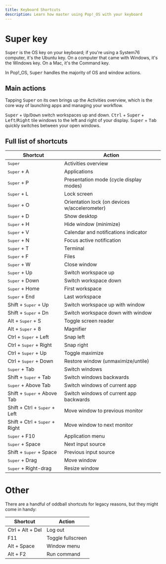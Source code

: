 ```yaml
---
title: Keyboard Shortcuts
description: Learn how master using Pop!_OS with your keyboard
---
```


# Super key

<!-- TODO: Add Pop! key when that starts shipping -->

<kbd>Super</kbd> is the OS key on your keyboard; if you're using a System76
computer, it's the Ubuntu key. On a computer that came with Windows, it's the
Windows key. On a Mac, it's the Command key.

In Pop!\_OS, <kbd>Super</kbd> handles the majority of OS and window actions.

## Main actions

Tapping <kbd>Super</kbd> on its own brings up the Activities overview, which is
the core way of launching apps and managing your workflow.

<kbd>Super</kbd> + <kbd>Up</kbd>/<kbd>Down</kbd> switch workspaces up and down.
<kbd>Ctrl</kbd> + <kbd>Super</kbd> + <kbd>Left</kbd>/<kbd>Right</kbd> tile
windows to the left and right of your display. <kbd>Super</kbd> + <kbd>Tab</kbd>
quickly switches between your open windows.

## Full list of shortcuts

| Shortcut                     | Action                                  |
| ---------------------------- | --------------------------------------- |
| <kbd>Super</kbd>                        | Activities overview                     |
| <kbd>Super</kbd> + A                    | Applications                            |
| <kbd>Super</kbd> + P                    | Presentation mode (cycle display modes) |
| <kbd>Super</kbd> + L                    | Lock screen                             |
| <kbd>Super</kbd> + O              | Orientation lock (on devices w/accelerometer) |
| <kbd>Super</kbd> + D                    | Show desktop                            |
| <kbd>Super</kbd> + H                    | Hide window (minimize)                  |
| <kbd>Super</kbd> + V                    | Calendar and notifications indicator    |
| <kbd>Super</kbd> + N                    | Focus active notification               |
| <kbd>Super</kbd> + T                    | Terminal                                |
| <kbd>Super</kbd> + F                    | Files                                   |
| <kbd>Super</kbd> + W                    | Close window                            |
| <kbd>Super</kbd> + Up                   | Switch workspace up                     |
| <kbd>Super</kbd> + Down                 | Switch workspace down                   |
| <kbd>Super</kbd> + Home                 | First workspace                         |
| <kbd>Super</kbd> + End                  | Last workspace                          |
| Shift + <kbd>Super</kbd> + Up           | Switch workspace up with window         |
| Shift + <kbd>Super</kbd> + Dn           | Switch workspace down with window       |
| Alt + <kbd>Super</kbd> + S              | Toggle screen reader                    |
| Alt + <kbd>Super</kbd> + 8              | Magnifier                               |
| Ctrl + <kbd>Super</kbd> + Left          | Snap left                               |
| Ctrl + <kbd>Super</kbd> + Right         | Snap right                              |
| Ctrl + <kbd>Super</kbd> + Up            | Toggle maximize                         |
| Ctrl + <kbd>Super</kbd> + Down          | Restore window (unmaximize/untile)      |
| <kbd>Super</kbd> + Tab                  | Switch windows                          |
| Shift + <kbd>Super</kbd> + Tab          | Switch windows backwards                |
| <kbd>Super</kbd> + Above Tab            | Switch windows of current app           |
| Shift + <kbd>Super</kbd> + Above Tab    | Switch windows of current app backwards |
| Shift + Ctrl + <kbd>Super</kbd> + Left  | Move window to previous monitor         |
| Shift + Ctrl + <kbd>Super</kbd> + Right | Move window to next monitor             |
| <kbd>Super</kbd> + F10                  | Application menu                        |
| <kbd>Super</kbd> + Space                | Next input source                       |
| Shift + <kbd>Super</kbd> + Space        | Previous input source                   |
| <kbd>Super</kbd> + Drag                 | Move window                             |
| <kbd>Super</kbd> + Right-drag           | Resize window                           |


# Other

There are a handful of oddball shortcuts for legacy reasons, but they might come
in handy:

| Shortcut         | Action            |
| ---------------- | ----------------- |
| Ctrl + Alt + Del | Log out           |
| F11              | Toggle fullscreen |
| Alt + Space      | Window menu       |
| Alt + F2         | Run command       |
